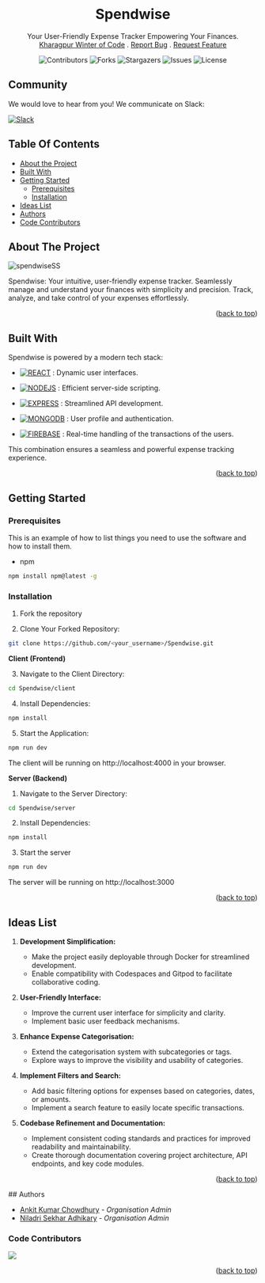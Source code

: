 <!-- <a name="readme-top"></a> -->
<br/>
<p align="center">
  <h1 align="center">Spendwise</h1>

  <p align="center">
    Your User-Friendly Expense Tracker Empowering Your Finances.
    <br/>
    <a href="https://kwoc.kossiitkgp.org">Kharagpur Winter of Code</a>
    .
    <a href="https://github.com/ani1609/Spendwise/issues/new/choose">Report Bug</a>
    .
    <a href="https://github.com/ani1609/Spendwise/issues/new/choose">Request Feature</a>
  </p>
</p>

<div align="center">
  
![Contributors](https://img.shields.io/github/contributors/ani1609/Spendwise?color=dark-green) ![Forks](https://img.shields.io/github/forks/ani1609/Spendwise?style=social) ![Stargazers](https://img.shields.io/github/stars/ani1609/Spendwise?style=social) ![Issues](https://img.shields.io/github/issues/ani1609/Spendwise) ![License](https://img.shields.io/github/license/ani1609/Spendwise)
</div>

## Community
We would love to hear from you! We communicate on Slack:

[![Slack](https://img.shields.io/badge/chat-on_slack-purple.svg?style=for-the-badge&logo=slack)](https://join.slack.com/t/spendwisegroup/shared_invite/zt-28g7vaeb4-ZZbfrM8cpb6j~EEoWvWR2A)

## Table Of Contents

* [About the Project](#about-the-project)
* [Built With](#built-with)
* [Getting Started](#getting-started)
  * [Prerequisites](#prerequisites)
  * [Installation](#installation)
* [Ideas List](#ideas-list)
* [Authors](#authors)
* [Code Contributors](#code-contributors)

## About The Project

![spendwiseSS](https://github.com/ani1609/Spendwise/assets/89239354/9297e584-f8e7-4dd6-aec2-01841bda01f4)


Spendwise: Your intuitive, user-friendly expense tracker. Seamlessly manage and understand your finances with simplicity and precision. Track, analyze, and take control of your expenses effortlessly.
<p align="right">(<a href="#readme-top">back to top</a>)</p>

## Built With

Spendwise is powered by a modern tech stack:

* [![REACT][React.com]][React-url] : Dynamic user interfaces.

* [![NODEJS][nodejs.com]][nodejs-url] : Efficient server-side scripting.

* [![EXPRESS][express.com]][express-url] : Streamlined API development.

* [![MONGODB][mongodb.com]][mongodb-url] : User profile and authentication.

* [![FIREBASE][firebase.com]][firebase-url] : Real-time handling of the transactions of the users.

This combination ensures a seamless and powerful expense tracking experience.
<p align="right">(<a href="#readme-top">back to top</a>)</p>


## Getting Started

### Prerequisites

This is an example of how to list things you need to use the software and how to install them.

* npm

```sh
npm install npm@latest -g
```

### Installation

1. Fork the repository

2. Clone Your Forked Repository:

```sh
git clone https://github.com/<your_username>/Spendwise.git
```

**Client (Frontend)**

3. Navigate to the Client Directory:

```sh
cd Spendwise/client
```

4. Install Dependencies:

```sh
npm install
```

5. Start the Application:

```sh
npm run dev
```

The client will be running on http://localhost:4000 in your browser.


**Server (Backend)**

1. Navigate to the Server Directory:

```sh
cd Spendwise/server
```

2. Install Dependencies:

```sh
npm install
```

3. Start the server

```sh
npm run dev
```

The server will be running on http://localhost:3000

<p align="right">(<a href="#readme-top">back to top</a>)</p>

## Ideas List

1. **Development Simplification:**
   - Make the project easily deployable through Docker for streamlined development.
   - Enable compatibility with Codespaces and Gitpod to facilitate collaborative coding.

3. **User-Friendly Interface:**
   - Improve the current user interface for simplicity and clarity.
   - Implement basic user feedback mechanisms.

4. **Enhance Expense Categorisation:**
   - Extend the categorisation system with subcategories or tags.
   - Explore ways to improve the visibility and usability of categories.

5. **Implement Filters and Search:**
   - Add basic filtering options for expenses based on categories, dates, or amounts.
   - Implement a search feature to easily locate specific transactions.

6. **Codebase Refinement and Documentation:**
   - Implement consistent coding standards and practices for improved readability and maintainability.
   - Create thorough documentation covering project architecture, API endpoints, and key code modules.

<p align="right">(<a href="#readme-top">back to top</a>)</p>
## Authors

* [Ankit Kumar Chowdhury](https://github.com/ani1609) - *Organisation Admin*
* [Niladri Sekhar Adhikary](https://github.com/niladrix719) - *Organisation Admin*

### Code Contributors

<a href="https://github.com/ani1609/SpendWise/graphs/contributors">
  <img src="https://contrib.rocks/image?repo=ani1609/SpendWise" />
</a>
<p align="right">(<a href="#readme-top">back to top</a>)</p>

<!-- MARKDOWN LINKS & IMAGES -->
[React.com]:https://img.shields.io/badge/React-20232A?style=for-the-badge&logo=react&logoColor=61DAFB
[React-url]:https://react.dev/
[nodejs.com]:https://img.shields.io/badge/Node.js-43853D?style=for-the-badge&logo=node.js&logoColor=white
[nodejs-url]:https://nodejs.org/en
[express.com]:https://img.shields.io/badge/Express.js-404D59?style=for-the-badge
[express-url]:https://expressjs.com/
[mongodb.com]:https://img.shields.io/badge/MongoDB-4EA94B?style=for-the-badge&logo=mongodb&logoColor=white
[mongodb-url]:https://www.mongodb.com/
[firebase.com]:https://img.shields.io/badge/Firebase-039BE5?style=for-the-badge&logo=Firebase&logoColor=white
[firebase-url]:https://firebase.google.com/
